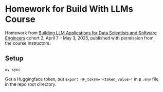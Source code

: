 # Homework for Build With LLMs Course

Homework from [Building LLM Applications for Data Scientists and Software Engineers](https://maven.com/hugo-stefan/building-llm-apps-ds-and-swe-from-first-principles) cohort 2, April 7 - May 3, 2025, published with permission from the course instructors.

## Setup

```bash
uv sync
```

Get a Huggingface token, put `export HF_token='<token_value>'` in a `.env` file in the repo root directory.
